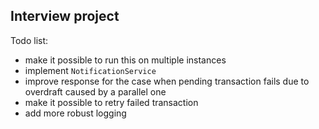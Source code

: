 ## Interview project

Todo list:
- make it possible to run this on multiple instances
- implement `NotificationService`
- improve response for the case when pending transaction fails due to overdraft caused by a parallel one
- make it possible to retry failed transaction
- add more robust logging

